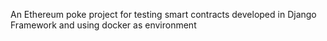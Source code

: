 An Ethereum poke project for testing smart contracts developed in Django Framework and using docker as environment
